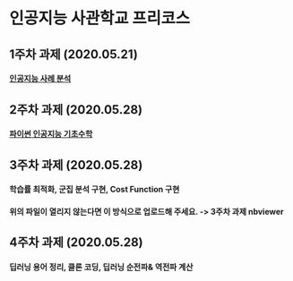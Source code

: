 # 인공지능 사관학교 프리코스

## 1주차 과제 (2020.05.21)
#### [인공지능 사례 분석](https://github.com/choi-sunbin/GwangJu_TEST/blob/master/1%EC%A3%BC%EC%B0%A8%EA%B3%BC%EC%A0%9C.ipynb)

## 2주차 과제 (2020.05.28)
#### [파이썬 인공지능 기초수학](https://github.com/choi-sunbin/GwangJu_TEST/blob/master/2%EC%A3%BC%EC%B0%A8%EA%B3%BC%EC%A0%9C.ipynb)

## 3주차 과제 (2020.05.28)

#### 학습률 최적화, 군집 분석 구현, Cost Function 구현
#### 위의 파일이 열리지 않는다면 이 방식으로 업로드해 주세요. -> 3주차 과제 nbviewer


## 4주차 과제 (2020.05.28)
#### 딥러닝 용어 정리, 클론 코딩, 딥러닝 순전파& 역전파 계산

